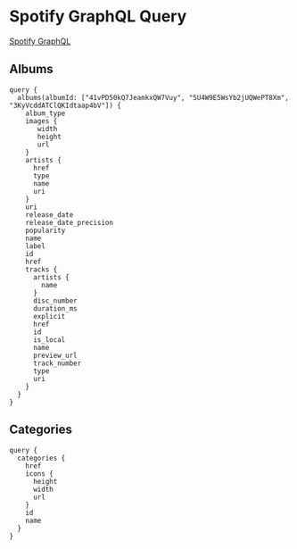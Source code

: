 # Spotify GraphQL Query

[Spotify GraphQL](https://graphql-spotify.herokuapp.com)

## Albums
```
query {
  albums(albumId: ["41vPD50kQ7JeamkxQW7Vuy", "5U4W9E5WsYb2jUQWePT8Xm", "3KyVcddATClQKIdtaap4bV"]) {
    album_type
    images {
       width
       height
       url
    }
    artists {
      href
      type
      name
      uri
    }
    uri
    release_date
    release_date_precision
    popularity
    name
    label
    id
    href
    tracks {
      artists {
        name
      }
      disc_number
      duration_ms
      explicit
      href
      id
      is_local
      name
      preview_url
      track_number
      type
      uri
    }
  }
}
```

## Categories
```
query {
  categories {
    href
    icons {
      height
      width
      url
    }
    id
    name
  }
}
```
